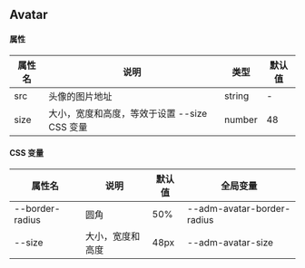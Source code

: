 ## Avatar
#### 属性

|属性名| 说明    | 类型     | 默认值 |
|  ---  |-------|--------|-----|
|  src  | 头像的图片地址 | string | -   |
|  size  | 大小，宽度和高度，等效于设置 --size CSS 变量 | number | 48   |


#### CSS 变量

|属性名|说明| 默认值  | 全局变量                       |
|  ---  | ---  |------|----------------------------|
|  --border-radius  | 圆角  | 50%  | --adm-avatar-border-radius |
|  --size  | 大小，宽度和高度  | 48px | --adm-avatar-size |
